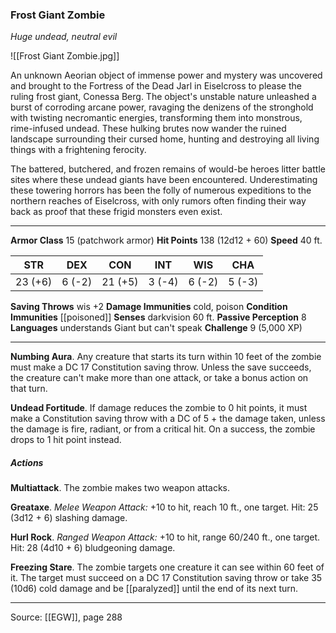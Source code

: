 ### Frost Giant Zombie
_Huge undead, neutral evil_

![[Frost Giant Zombie.jpg]]

An unknown Aeorian object of immense power and mystery was uncovered and brought to the Fortress of the Dead Jarl in Eiselcross to please the ruling frost giant, Conessa Berg. The object's unstable nature unleashed a burst of corroding arcane power, ravaging the denizens of the stronghold with twisting necromantic energies, transforming them into monstrous, rime-infused undead. These hulking brutes now wander the ruined landscape surrounding their cursed home, hunting and destroying all living things with a frightening ferocity.

The battered, butchered, and frozen remains of would-be heroes litter battle sites where these undead giants have been encountered. Underestimating these towering horrors has been the folly of numerous expeditions to the northern reaches of Eiselcross, with only rumors often finding their way back as proof that these frigid monsters even exist.




---

**Armor Class** 15 (patchwork armor)
**Hit Points** 138 (12d12 + 60)
**Speed** 40 ft.

| STR     | DEX     | CON     | INT     | WIS     | CHA     |
|---------|---------|---------|---------|---------|---------|
| 23 (+6) | 6 (-2) | 21 (+5) | 3 (-4) | 6 (-2) | 5 (-3) |

**Saving Throws** wis +2
**Damage Immunities** cold, poison
**Condition Immunities** [[poisoned]]
**Senses** darkvision 60 ft.
**Passive Perception** 8
**Languages** understands Giant but can't speak
**Challenge** 9 (5,000 XP)

---

**Numbing Aura**. Any creature that starts its turn within 10 feet of the zombie must make a DC 17 Constitution saving throw. Unless the save succeeds, the creature can't make more than one attack, or take a bonus action on that turn.

**Undead Fortitude**. If damage reduces the zombie to 0 hit points, it must make a Constitution saving throw with a DC of 5 + the damage taken, unless the damage is fire, radiant, or from a critical hit. On a success, the zombie drops to 1 hit point instead.

##### Actions
**Multiattack**. The zombie makes two weapon attacks.

**Greataxe**. _Melee Weapon Attack:_ +10 to hit, reach 10 ft., one target. Hit: 25 (3d12 + 6) slashing damage.

**Hurl Rock**. _Ranged Weapon Attack:_ +10 to hit, range 60/240 ft., one target. Hit: 28 (4d10 + 6) bludgeoning damage.

**Freezing Stare**. The zombie targets one creature it can see within 60 feet of it. The target must succeed on a DC 17 Constitution saving throw or take 35 (10d6) cold damage and be [[paralyzed]] until the end of its next turn.


---

Source: [[EGW]], page 288